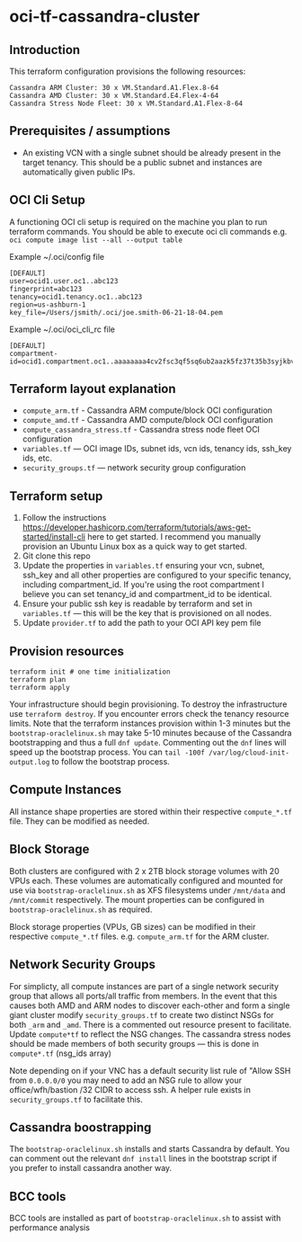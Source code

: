 # oci-tf-cassandra-cluster

## Introduction
This terraform configuration provisions the following resources:
```
Cassandra ARM Cluster: 30 x VM.Standard.A1.Flex.8-64
Cassandra AMD Cluster: 30 x VM.Standard.E4.Flex-4-64
Cassandra Stress Node Fleet: 30 x VM.Standard.A1.Flex-8-64
```
## Prerequisites / assumptions
* An existing VCN with a single subnet should be already present in the target tenancy. This should be a public subnet and instances are automatically given public IPs.

## OCI Cli Setup
A functioning OCI cli setup is required on the machine you plan to run terraform commands. You should be able to execute oci cli commands e.g. `oci compute image list --all --output table` 

Example ~/.oci/config file
```
[DEFAULT]
user=ocid1.user.oc1..abc123
fingerprint=abc123
tenancy=ocid1.tenancy.oc1..abc123
region=us-ashburn-1
key_file=/Users/jsmith/.oci/joe.smith-06-21-18-04.pem
```

Example ~/.oci/oci_cli_rc file
```
[DEFAULT]
compartment-id=ocid1.compartment.oc1..aaaaaaaa4cv2fsc3qf5sq6ub2aazk5fz37t35b3syjkbvdnp5umiimemhtla
```

## Terraform layout explanation
* `compute_arm.tf` - Cassandra ARM compute/block OCI configuration
* `compute_amd.tf` - Cassandra AMD compute/block OCI configuration
* `compute_cassandra_stress.tf` - Cassandra stress node fleet OCI configuration
* `variables.tf` — OCI image IDs, subnet ids, vcn ids, tenancy ids, ssh_key ids, etc. 
* `security_groups.tf` — network security group configuration


## Terraform setup
1) Follow the instructions https://developer.hashicorp.com/terraform/tutorials/aws-get-started/install-cli here to get started. I recommend you manually provision an Ubuntu Linux box as a quick way to get started. 
2) Git clone this repo
3) Update the properties in `variables.tf` ensuring your vcn, subnet, ssh_key and all other properties are configured to your specific tenancy, including compartment_id. If you're using the root compartment I believe you can set tenancy_id and compartment_id to be identical.
4) Ensure your public ssh key is readable by terraform and set in `variables.tf` — this will be the key that is provisioned on all nodes.
5) Update `provider.tf` to add the path to your OCI API key pem file


## Provision resources
```
terraform init # one time initialization
terraform plan
terraform apply
```

Your infrastructure should begin provisioning. To destroy the infrastructure use `terraform destroy`. If you encounter errors check the tenancy resource limits. Note that the terraform instances provision within 1-3 minutes but the `bootstrap-oraclelinux.sh` may take 5-10 minutes because of the Cassandra bootstrapping and thus a full `dnf update`. Commenting out the `dnf` lines will speed up the bootstrap process. 
You can `tail -100f /var/log/cloud-init-output.log` to follow the bootstrap process. 

## Compute Instances
All instance shape properties are stored within their respective `compute_*.tf` file. They can be modified as needed.

## Block Storage
Both clusters are configured with 2 x 2TB block storage volumes with 20 VPUs each. These volumes are automatically configured and mounted for use via `bootstrap-oraclelinux.sh` as XFS filesystems under `/mnt/data` and `/mnt/commit` respectively. The mount properties can be configured in `bootstrap-oraclelinux.sh` as required. 

Block storage properties (VPUs, GB sizes) can be modified in their respective `compute_*.tf` files. e.g. `compute_arm.tf` for the ARM cluster.

## Network Security Groups
For simplicty, all compute instances are part of a single network security group that allows all ports/all traffic from members. In the event that this causes both AMD and ARM nodes to discover each-other and form a single giant cluster modify `security_groups.tf` to create two distinct NSGs for both `_arm` and `_amd`. There is a commented out resource present to facilitate. Update `compute*tf` to reflect the NSG changes. The cassandra stress nodes should be made members of both security groups — this is done in `compute*.tf` (nsg_ids array)

Note depending on if your VNC has a default security list rule of "Allow SSH from `0.0.0.0/0` you may need to add an NSG rule to allow your office/wfh/bastion /32 CIDR to access ssh. A helper rule exists in `security_groups.tf` to facilitate this. 

## Cassandra boostrapping
The `bootstrap-oraclelinux.sh` installs and starts Cassandra by default. You can comment out the relevant `dnf install` lines in the bootstrap script if you prefer to install cassandra another way.

## BCC tools
BCC tools are installed as part of `bootstrap-oraclelinux.sh` to assist with performance analysis 
